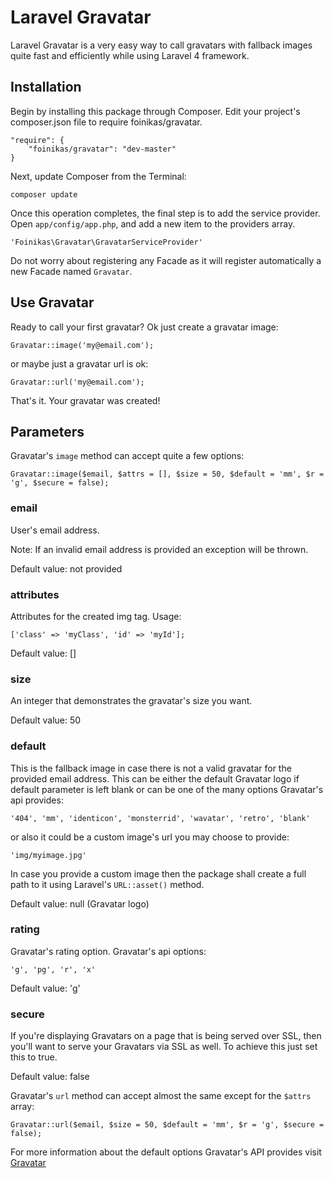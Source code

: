 # Laravel Gravatar #
Laravel Gravatar is a very easy way to call gravatars with fallback images quite fast and efficiently while using Laravel 4 framework.

## Installation ##
Begin by installing this package through Composer. Edit your project's composer.json file to require foinikas/gravatar.

    "require": {
        "foinikas/gravatar": "dev-master"
    }

Next, update Composer from the Terminal:

    composer update

Once this operation completes, the final step is to add the service provider. Open `app/config/app.php`, and add a new item to the providers array.

    'Foinikas\Gravatar\GravatarServiceProvider'
    
Do not worry about registering any Facade as it will register automatically a new Facade named `Gravatar`.
    
## Use Gravatar ##

Ready to call your first gravatar? Ok just create a gravatar image:

    Gravatar::image('my@email.com');

or maybe just a gravatar url is ok:

    Gravatar::url('my@email.com');
    
That's it. Your gravatar was created!

## Parameters ##

Gravatar's `image` method can accept quite a few options:

    Gravatar::image($email, $attrs = [], $size = 50, $default = 'mm', $r = 'g', $secure = false);

### email ###
User's email address.

Note: If an invalid email address is provided an exception will be thrown.

Default value: not provided

### attributes ###
Attributes for the created img tag. Usage:

    ['class' => 'myClass', 'id' => 'myId'];

Default value: []

### size ###

An integer that demonstrates the gravatar's size you want.

Default value: 50

### default ###

This is the fallback image in case there is not a valid gravatar for the provided email address. This can be either the default Gravatar logo if default parameter is left blank or can be one of the many options Gravatar's api provides:

    '404', 'mm', 'identicon', 'monsterrid', 'wavatar', 'retro', 'blank'
    
or also it could be a custom image's url you may choose to provide:

    'img/myimage.jpg'
    
In case you provide a custom image then the package shall create a full path to it using Laravel's `URL::asset()` method.

Default value: null (Gravatar logo)

### rating ###

Gravatar's rating option. Gravatar's api options:

    'g', 'pg', 'r', 'x'
    
Default value: 'g'

### secure ###

If you're displaying Gravatars on a page that is being served over SSL, then you'll want to serve your Gravatars via SSL as well. To achieve this just set this to true.

Default value: false

Gravatar's `url` method can accept almost the same except for the `$attrs` array:

    Gravatar::url($email, $size = 50, $default = 'mm', $r = 'g', $secure = false);

For more information about the default options Gravatar's API provides visit [Gravatar](http://el.gravatar.com/site/implement/)
